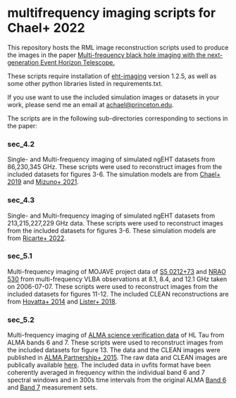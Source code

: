 # multifrequency imaging scripts for Chael+ 2022
This repository hosts the RML image reconstruction scripts used to produce the images in the paper [Multi-frequency black hole imaging with the next-generation Event Horizon Telescope.](https://arxiv.org/abs/2210.12226)

These scripts require installation of [eht-imaging](https://github.com/achael/eht-imaging) version 1.2.5, as well as some other python libraries listed in requirements.txt. 

If you use want to use the included simulation images or datasets in your work, please send me an email at achael@princeton.edu. 

The scripts are in the following sub-directories corresponding to sections in the paper: 
### sec_4.2
Single- and Multi-frequency imaging of simulated ngEHT datasets from 86,230,345 GHz. These scripts were used to reconstruct images from the included datasets for figures 3-6.  The simulation models are from [Chael+ 2019](https://ui.adsabs.harvard.edu/abs/2019MNRAS.486.2873C/abstract) and [Mizuno+ 2021](https://ui.adsabs.harvard.edu/abs/2021MNRAS.506..741M/abstract).

### sec_4.3
Single- and Multi-frequency imaging of simulated ngEHT datasets from 213,215,227,229 GHz data. These scripts were used to reconstruct images from the included datasets for figures 3-6. These simulation models are from [Ricarte+ 2022](https://ui.adsabs.harvard.edu/abs/2022arXiv220202408R/abstract).

### sec_5.1
Multi-frequency imaging of MOJAVE project data of [S5 0212+73](https://www.cv.nrao.edu/MOJAVE/sourcepages/0212+735.shtml) and [NRAO 530](https://www.cv.nrao.edu/MOJAVE/sourcepages/1730-130.shtml) from multi-frequency VLBA observations at 8.1, 8.4, and 12.1 GHz taken on 2006-07-07.  These scripts were used to reconstruct images from the included datasets for figures 11-12. The included CLEAN reconstructions are from [Hovatta+ 2014](https://ui.adsabs.harvard.edu/abs/2014AJ....147..143H/abstract) and [Lister+ 2018](https://ui.adsabs.harvard.edu/abs/2018ApJS..234...12L). 

### sec_5.2 
Multi-frequency imaging of [ALMA science verification data](https://almascience.nrao.edu/alma-data/science-verification/science-verification-data) of HL Tau from ALMA bands 6 and 7. These scripts were used to reconstruct images from the included datasets for figure 13. The data and the CLEAN images were published in [ALMA Partnership+ 2015](https://ui.adsabs.harvard.edu/abs/2015ApJ...808L...3A/abstract).  The raw data and CLEAN images are publically available [here](https://almascience.nrao.edu/almadata/sciver/HLTauBand7/). The included data in uvfits format have been coherently averaged in frequency within the individual band 6 and 7 spectral windows and in 300s time intervals from the original ALMA [Band 6](https://almascience.nrao.edu/almadata/sciver/HLTauBand6/) and [Band 7](https://almascience.nrao.edu/almadata/sciver/HLTauBand7/) measurement sets. 
